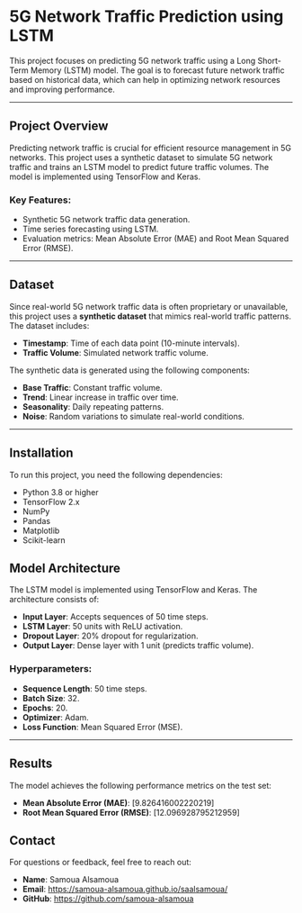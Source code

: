 # 5G Network Traffic Prediction using LSTM

This project focuses on predicting 5G network traffic using a Long Short-Term Memory (LSTM) model. The goal is to forecast future network traffic based on historical data, which can help in optimizing network resources and improving performance.

---

## Project Overview
Predicting network traffic is crucial for efficient resource management in 5G networks. This project uses a synthetic dataset to simulate 5G network traffic and trains an LSTM model to predict future traffic volumes. The model is implemented using TensorFlow and Keras.

### Key Features:
- Synthetic 5G network traffic data generation.
- Time series forecasting using LSTM.
- Evaluation metrics: Mean Absolute Error (MAE) and Root Mean Squared Error (RMSE).

---

## Dataset
Since real-world 5G network traffic data is often proprietary or unavailable, this project uses a **synthetic dataset** that mimics real-world traffic patterns. The dataset includes:
- **Timestamp**: Time of each data point (10-minute intervals).
- **Traffic Volume**: Simulated network traffic volume.

The synthetic data is generated using the following components:
- **Base Traffic**: Constant traffic volume.
- **Trend**: Linear increase in traffic over time.
- **Seasonality**: Daily repeating patterns.
- **Noise**: Random variations to simulate real-world conditions.

---

## Installation
To run this project, you need the following dependencies:

- Python 3.8 or higher
- TensorFlow 2.x
- NumPy
- Pandas
- Matplotlib
- Scikit-learn


## Model Architecture
The LSTM model is implemented using TensorFlow and Keras. The architecture consists of:
- **Input Layer**: Accepts sequences of 50 time steps.
- **LSTM Layer**: 50 units with ReLU activation.
- **Dropout Layer**: 20% dropout for regularization.
- **Output Layer**: Dense layer with 1 unit (predicts traffic volume).

### Hyperparameters:
- **Sequence Length**: 50 time steps.
- **Batch Size**: 32.
- **Epochs**: 20.
- **Optimizer**: Adam.
- **Loss Function**: Mean Squared Error (MSE).

---

## Results
The model achieves the following performance metrics on the test set:
- **Mean Absolute Error (MAE)**: [9.826416002220219] 
- **Root Mean Squared Error (RMSE)**: [12.096928795212959]


## Contact
For questions or feedback, feel free to reach out:
- **Name**: Samoua Alsamoua
- **Email**: https://samoua-alsamoua.github.io/saalsamoua/
- **GitHub**: https://github.com/samoua-alsamoua
